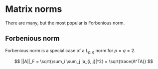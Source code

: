 # Matrix norms

There are many, but the most popular is Forbenious norm.

## Forbenious norm

Forbenious norm is a special case of a $L_{p, q}$ norm for $p = q = 2$.

$$
||A||_F = \sqrt{\sum_i \sum_j |a_{i, j}|^2} = \sqrt{trace(A^TA)}
$$
